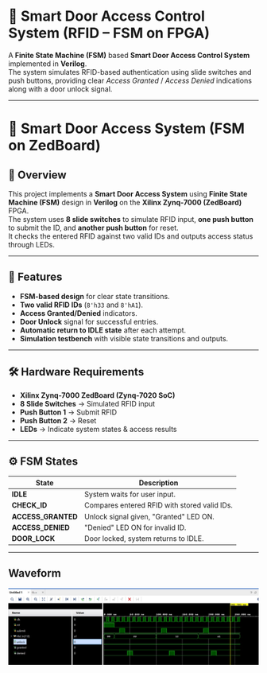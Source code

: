 # 🔐 Smart Door Access Control System (RFID – FSM on FPGA)

A **Finite State Machine (FSM)** based **Smart Door Access Control System** implemented in **Verilog**.  
The system simulates RFID-based authentication using slide switches and push buttons, providing clear *Access Granted* / *Access Denied* indications along with a door unlock signal.

---

# 🔐 Smart Door Access System (FSM on ZedBoard)

## 📌 Overview
This project implements a **Smart Door Access System** using **Finite State Machine (FSM)** design in **Verilog** on the **Xilinx Zynq-7000 (ZedBoard)** FPGA.  
The system uses **8 slide switches** to simulate RFID input, **one push button** to submit the ID, and **another push button** for reset.  
It checks the entered RFID against two valid IDs and outputs access status through LEDs.

---

## 🎯 Features
- **FSM-based design** for clear state transitions.
- **Two valid RFID IDs** (`8'h33` and `8'hA1`).
- **Access Granted/Denied** indicators.
- **Door Unlock** signal for successful entries.
- **Automatic return to IDLE state** after each attempt.
- **Simulation testbench** with visible state transitions and outputs.

---

## 🛠 Hardware Requirements
- **Xilinx Zynq-7000 ZedBoard (Zynq-7020 SoC)**
- **8 Slide Switches** → Simulated RFID input
- **Push Button 1** → Submit RFID
- **Push Button 2** → Reset
- **LEDs** → Indicate system states & access results

---

## ⚙️ FSM States
| State | Description |
|-------|-------------|
| **IDLE** | System waits for user input. |
| **CHECK_ID** | Compares entered RFID with stored valid IDs. |
| **ACCESS_GRANTED** | Unlock signal given, "Granted" LED ON. |
| **ACCESS_DENIED** | "Denied" LED ON for invalid ID. |
| **DOOR_LOCK** | Door locked, system returns to IDLE. |

---

## Waveform

![image ](https://github.com/Muthukumarj-42/smart-door-fsm/blob/d34c248c3e0a9bc855ed3aaa3d299cf9988a8627/Images/FSM-GRAPH.jpg)


